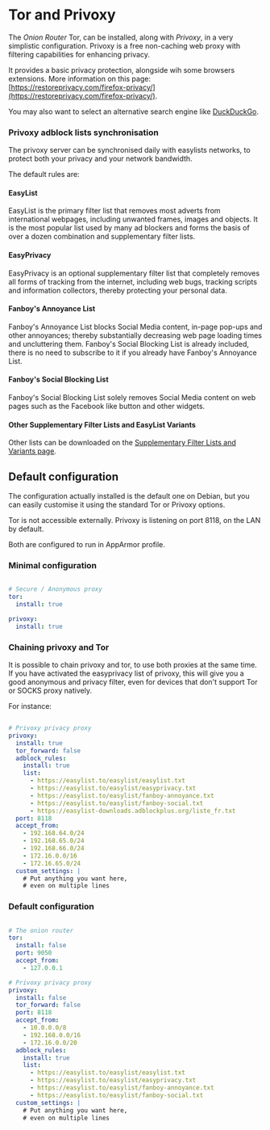 # Tor and Privoxy

The _Onion Router_ Tor, can be installed, along with _Privoxy_, in a very simplistic configuration.
Privoxy is a free non-caching web proxy with filtering capabilities for enhancing privacy.

It provides a basic privacy protection, alongside wih some browsers extensions. More information on
this page: [https://restoreprivacy.com/firefox-privacy/](https://restoreprivacy.com/firefox-privacy/).

You may also want to select an alternative search engine like [DuckDuckGo](https://duckduckgo.com/).

### Privoxy adblock lists synchronisation

The privoxy server can be synchronised daily with easylists networks, to protect both your privacy
and your network bandwidth.

The default rules are:

#### EasyList

EasyList is the primary filter list that removes most adverts from international webpages, including
unwanted frames, images and objects. It is the most popular list used by many ad blockers and forms
the basis of over a dozen combination and supplementary filter lists.

#### EasyPrivacy

EasyPrivacy is an optional supplementary filter list that completely removes all forms of tracking
from the internet, including web bugs, tracking scripts and information collectors, thereby
protecting your personal data.

#### Fanboy's Annoyance List

Fanboy's Annoyance List blocks Social Media content, in-page pop-ups and other annoyances; thereby
substantially decreasing web page loading times and uncluttering them. Fanboy's Social Blocking List
is already included, there is no need to subscribe to it if you already have Fanboy's Annoyance
List.

#### Fanboy's Social Blocking List

Fanboy's Social Blocking List solely removes Social Media content on web pages such as the Facebook
like button and other widgets.

#### Other Supplementary Filter Lists and EasyList Variants

Other lists can be downloaded on the [Supplementary Filter Lists and Variants
page](https://easylist.to/pages/other-supplementary-filter-lists-and-easylist-variants.html).

## Default configuration

The configuration actually installed is the default one on Debian, but you can easily customise it
using the standard Tor or Privoxy options.

Tor is not accessible externally.
Privoxy is listening on port 8118, on the LAN by default.

Both are configured to run in AppArmor profile.

### Minimal configuration

```yaml

# Secure / Anonymous proxy
tor:
  install: true

privoxy:
  install: true

```

### Chaining privoxy and Tor

It is possible to chain privoxy and tor, to use both proxies at the same time. If you have activated
the easyprivacy list of privoxy, this will give you a good anonymous and privacy filter, even for
devices that don't support Tor or SOCKS proxy natively.

For instance:

```yaml

# Privoxy privacy proxy
privoxy:
  install: true
  tor_forward: false
  adblock_rules:
    install: true
    list:
      - https://easylist.to/easylist/easylist.txt
      - https://easylist.to/easylist/easyprivacy.txt
      - https://easylist.to/easylist/fanboy-annoyance.txt
      - https://easylist.to/easylist/fanboy-social.txt
      - https://easylist-downloads.adblockplus.org/liste_fr.txt
  port: 8118
  accept_from:
    - 192.168.64.0/24
    - 192.168.65.0/24
    - 192.168.66.0/24
    - 172.16.0.0/16
    - 172.16.65.0/24
  custom_settings: |
    # Put anything you want here,
    # even on multiple lines

```

### Default configuration

```yaml

# The onion router
tor:
  install: false
  port: 9050
  accept_from:
    - 127.0.0.1

# Privoxy privacy proxy
privoxy:
  install: false
  tor_forward: false
  port: 8118
  accept_from:
    - 10.0.0.0/8
    - 192.168.0.0/16
    - 172.16.0.0/20
  adblock_rules:
    install: true
    list:
      - https://easylist.to/easylist/easylist.txt
      - https://easylist.to/easylist/easyprivacy.txt
      - https://easylist.to/easylist/fanboy-annoyance.txt
      - https://easylist.to/easylist/fanboy-social.txt
  custom_settings: |
    # Put anything you want here,
    # even on multiple lines
```


